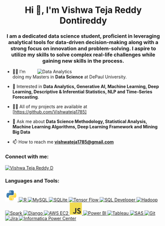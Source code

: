 <h1 align="center">Hi 👋, I'm Vishwa Teja Reddy Dontireddy</h1>
<h3 align="center">I am a dedicated data science student, proficient in leveraging analytical tools for data-driven decision-making along with a strong focus on innovation and problem-solving. I aspire to utilize my skills to solve complex real-life challenges while gaining new skills in the process.</h3>
<img align="right" alt="Data Analytics" width="400" src="https://static.wixstatic.com/media/c7f13e_eca8b5e5b362419ba44efe48d2b36535~mv2.gif">


- 👨‍🎓 I’m doing my Masters in **Data Science** at DePaul University.

- 🌱 Interested in **Data Analytics, Generative AI, Machine Learning, Deep Learning, Descriptive & Inferential Statistics, NLP and Time-Series Forecasting**.

- 👨‍💻 All of my projects are available at [https://github.com/Vishwateja1785]

- 💬 Ask me about **Data Science Methodology, Statistical Analysis, Machine Learning Algorithms, Deep Learning Framework and Mining Big Data**

- 📫 How to reach me **vishwateja1785@gmail.com**

<h3 align="left">Connect with me:</h3>
<p align="left">
  <a href="https://www.linkedin.com/in/vishwa-teja-reddy-b199a4192/" target="blank">
    <img align="center" src="https://www.vectorlogo.zone/logos/linkedin/linkedin-icon.svg" alt="Vishwa Teja Reddy D" width="40" height="40"/>
  </a>

<h3 align="left">Languages and Tools:</h3>
<p align="left">
  <a href="https://www.python.org" target="_blank" rel="noreferrer"> 
    <img src="https://raw.githubusercontent.com/devicons/devicon/master/icons/python/python-original.svg" alt="python" width="40" height="40"/> 
  </a>
  <a href="https://www.r-project.org/" target="_blank" rel="noreferrer"> 
    <img src="https://www.r-project.org/logo/Rlogo.svg" alt="R" width="40" height="40"/> 
  </a>
  <a href="https://www.mysql.com/" target="_blank" rel="noreferrer"> 
    <img src="https://www.vectorlogo.zone/logos/mysql/mysql-icon.svg" alt="MySQL" width="40" height="40"/> 
  </a>
  <a href="https://www.sqlite.org/" target="_blank" rel="noreferrer"> 
    <img src="https://www.vectorlogo.zone/logos/sqlite/sqlite-icon.svg" alt="SQLite" width="40" height="40"/> 
  </a>
  <a href="https://www.tensorflow.org/" target="_blank" rel="noreferrer"> 
    <img src="https://www.vectorlogo.zone/logos/tensorflow/tensorflow-icon.svg" alt="Tensor Flow" width="40" height="40"/> 
  </a>
  <a href="https://www.oracle.com/sql-developer/" target="_blank" rel="noreferrer"> 
    <img src="https://www.vectorlogo.zone/logos/oracle/oracle-icon.svg" alt="SQL Developer" width="40" height="40"/> 
  </a>
  <a href="https://hadoop.apache.org/" target="_blank" rel="noreferrer"> 
    <img src="https://www.vectorlogo.zone/logos/apache_hadoop/apache_hadoop-icon.svg" alt="Hadoop" width="40" height="40"/> 
  </a>
  <a href="https://spark.apache.org/" target="_blank" rel="noreferrer"> 
    <img src="https://www.vectorlogo.zone/logos/apache_spark/apache_spark-icon.svg" alt="Spark" width="40" height="40"/> 
  </a>
  <a href="https://www.djangoproject.com/" target="_blank" rel="noreferrer"> 
    <img src="https://www.vectorlogo.zone/logos/djangoproject/djangoproject-icon.svg" alt="Django" width="40" height="40"/> 
  </a>
  <a href="https://aws.amazon.com/ec2/" target="_blank" rel="noreferrer"> 
    <img src="https://www.vectorlogo.zone/logos/amazon_aws/amazon_aws-icon.svg" alt="AWS EC2" width="40" height="40"/> 
  </a>
  <a href="https://www.javascript.com/" target="_blank" rel="noreferrer"> 
    <img src="https://raw.githubusercontent.com/devicons/devicon/master/icons/javascript/javascript-original.svg" alt="JavaScript" width="40" height="40"/> 
  </a>
  <a href="https://powerbi.microsoft.com/" target="_blank" rel="noreferrer"> 
    <img src="https://www.vectorlogo.zone/logos/microsoft_powerbi/microsoft_powerbi-icon.svg" alt="Power BI" width="40" height="40"/> 
  </a>
  <a href="https://www.tableau.com/" target="_blank" rel="noreferrer"> 
    <img src="https://www.svgrepo.com/show/354428/tableau-icon.svg" alt="Tableau" width="40" height="40"/> 
  </a>
  <a href="https://www.sas.com/" target="_blank" rel="noreferrer"> 
    <img src="https://www.vectorlogo.zone/logos/sas/sas-icon.svg" alt="SAS" width="40" height="40"/> 
  </a>
  <a href="https://git-scm.com/" target="_blank" rel="noreferrer"> 
    <img src="https://www.vectorlogo.zone/logos/git-scm/git-scm-icon.svg" alt="Git" width="40" height="40"/> 
  </a>
  <a href="https://www.atlassian.com/software/jira" target="_blank" rel="noreferrer"> 
    <img src="https://www.vectorlogo.zone/logos/atlassian_jira/atlassian_jira-icon.svg" alt="Jira" width="40" height="40"/> 
  </a>
  <a href="https://www.informatica.com/" target="_blank" rel="noreferrer"> 
    <img src="https://www.vectorlogo.zone/logos/informatica/informatica-icon.svg" alt="Informatica Power Center" width="40" height="40"/> 
  </a>
</p>
